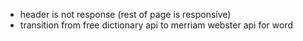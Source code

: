 
- header is not response (rest of page is responsive)
- transition from free dictionary api to merriam webster api for word